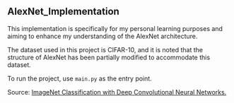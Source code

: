 ## AlexNet_Implementation

This implementation is specifically for my personal learning purposes and aiming to enhance my understanding of the AlexNet architecture.

The dataset used in this project is CIFAR-10, and it is noted that the structure of AlexNet has been partially modified to accommodate this dataset.

To run the project, use `main.py` as the entry point.

Source: [ImageNet Classification with Deep Convolutional Neural Networks.](https://proceedings.neurips.cc/paper/2012/file/c399862d3b9d6b76c8436e924a68c45b-Paper.pdf)

